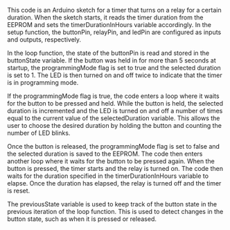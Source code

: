 This code is an Arduino sketch for a timer that turns on a relay for a certain duration. When the sketch starts, it reads the timer duration from the EEPROM and sets the timerDurationInHours variable accordingly. In the setup function, the buttonPin, relayPin, and ledPin are configured as inputs and outputs, respectively.

In the loop function, the state of the buttonPin is read and stored in the buttonState variable. If the button was held in for more than 5 seconds at startup, the programmingMode flag is set to true and the selected duration is set to 1. The LED is then turned on and off twice to indicate that the timer is in programming mode.

If the programmingMode flag is true, the code enters a loop where it waits for the button to be pressed and held. While the button is held, the selected duration is incremented and the LED is turned on and off a number of times equal to the current value of the selectedDuration variable. This allows the user to choose the desired duration by holding the button and counting the number of LED blinks.

Once the button is released, the programmingMode flag is set to false and the selected duration is saved to the EEPROM. The code then enters another loop where it waits for the button to be pressed again. When the button is pressed, the timer starts and the relay is turned on. The code then waits for the duration specified in the timerDurationInHours variable to elapse. Once the duration has elapsed, the relay is turned off and the timer is reset.

The previousState variable is used to keep track of the button state in the previous iteration of the loop function. This is used to detect changes in the button state, such as when it is pressed or released.
